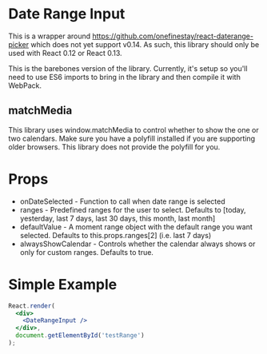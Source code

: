 # Date Range Input

This is a wrapper around https://github.com/onefinestay/react-daterange-picker which does not yet support v0.14. As such, this library should only be used with React 0.12 or React 0.13.

This is the barebones version of the library. Currently, it's setup so you'll need to use ES6 imports to bring in the library and then compile it with WebPack.

## matchMedia

This library uses window.matchMedia to control whether to show the one or two calendars. Make sure you have a polyfill installed if you are supporting older browsers. This library does not provide the polyfill for you.

# Props

* onDateSelected - Function to call when date range is selected
* ranges - Predefined ranges for the user to select. Defaults to [today, yesterday, last 7 days, last 30 days, this month, last month]
* defaultValue - A moment range object with the default range you want selected. Defaults to this.props.ranges[2] (i.e. last 7 days)
* alwaysShowCalendar - Controls whether the calendar always shows or only for custom ranges. Defaults to true.

# Simple Example

```jsx
React.render(
  <div>
    <DateRangeInput />
  </div>,
  document.getElementById('testRange')
);
```
